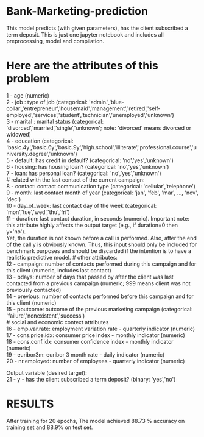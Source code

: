 # Bank-Marketing-prediction
This model predicts (with given parameters), has the client subscribed a term deposit. This is just one jupyter notebook and includes all preprocessing, model and compilation.
<h1> Here are the attributes of this problem </h1>
1 - age (numeric) <br>
2 - job : type of job (categorical: 'admin.','blue-collar','entrepreneur','housemaid','management','retired','self-employed','services','student','technician','unemployed','unknown')<br>
3 - marital : marital status (categorical: 'divorced','married','single','unknown'; note: 'divorced' means divorced or widowed)<br>
4 - education (categorical: 'basic.4y','basic.6y','basic.9y','high.school','illiterate','professional.course','university.degree','unknown')<br>
5 - default: has credit in default? (categorical: 'no','yes','unknown')<br>
6 - housing: has housing loan? (categorical: 'no','yes','unknown')<br>
7 - loan: has personal loan? (categorical: 'no','yes','unknown')<br>
# related with the last contact of the current campaign:<br>
8 - contact: contact communication type (categorical: 'cellular','telephone') <br>
9 - month: last contact month of year (categorical: 'jan', 'feb', 'mar', ..., 'nov', 'dec')<br>
10 - day_of_week: last contact day of the week (categorical: 'mon','tue','wed','thu','fri')<br>
11 - duration: last contact duration, in seconds (numeric). Important note: this attribute highly affects the output target (e.g., if duration=0 then y='no').<br>
Yet, the duration is not known before a call is performed. Also, after the end of the call y is obviously known. Thus, this input should only be included for benchmark purposes and should be discarded if the intention is to have a realistic predictive model.
# other attributes:<br>
12 - campaign: number of contacts performed during this campaign and for this client (numeric, includes last contact)<br>
13 - pdays: number of days that passed by after the client was last contacted from a previous campaign (numeric; 999 means client was not previously contacted)<br>
14 - previous: number of contacts performed before this campaign and for this client (numeric)<br>
15 - poutcome: outcome of the previous marketing campaign (categorical: 'failure','nonexistent','success')<br>
# social and economic context attributes<br>
16 - emp.var.rate: employment variation rate - quarterly indicator (numeric)<br>
17 - cons.price.idx: consumer price index - monthly indicator (numeric) <br>
18 - cons.conf.idx: consumer confidence index - monthly indicator (numeric) <br>
19 - euribor3m: euribor 3 month rate - daily indicator (numeric)<br>
20 - nr.employed: number of employees - quarterly indicator (numeric)<br>

Output variable (desired target):<br>
21 - y - has the client subscribed a term deposit? (binary: 'yes','no')<br>

<h1> RESULTS </h1>
After training for 20 epochs, The model achieved 88.73 % accuracy on training set and 88.9% on test set.
